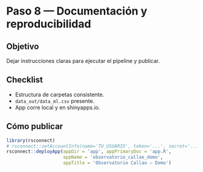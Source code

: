 # Paso 8 — Documentación y reproducibilidad

## Objetivo
Dejar instrucciones claras para ejecutar el pipeline y publicar.

## Checklist
- Estructura de carpetas consistente.
- `data_out/data_ml.csv` presente.
- App corre local y en shinyapps.io.

## Cómo publicar
```r
library(rsconnect)
# rsconnect::setAccountInfo(name='TU_USUARIO', token='...', secret='...')
rsconnect::deployApp(appDir = 'app', appPrimaryDoc = 'app.R',
                     appName = 'observatorio_callao_demo',
                     appTitle = 'Observatorio Callao — Demo')
```
